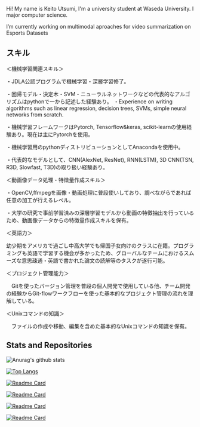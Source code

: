 Hi! My name is Keito Utsumi, I'm a university student at Waseda University. I major computer science.

I’m currently working on multimodal aproaches for video summarization on Esports Datasets

## スキル

＜機械学習関連スキル＞

 ・JDLA公認プログラムで機械学習・深層学習修了。
 
・回帰モデル・決定木・SVM・ニューラルネットワークなどの代表的なアルゴリズムはpythonで一から記述した経験あり。
・Experience on writing algorithms such as linear regression, decision trees, SVMs, simple neural networks from scratch.

・機械学習フレームワークはPytorch, Tensorflow&keras, scikit-learnの使用経験あり。現在は主にPytorchを使用。

・機械学習用のpythonディストリビューションとしてAnacondaを使用中。

・代表的なモデルとして、CNN(AlexNet, ResNet), RNN(LSTM), 3D CNN(TSN, R3D,  Slowfast, T3D)の取り扱い経験あり。
 
＜動画像データ処理・特徴量作成スキル＞

・OpenCV,ffmpegを画像・動画処理に普段使いしており、調べながらであれば任意の加工が行えるレベル。

・大学の研究で事前学習済みの深層学習モデルから動画の特徴抽出を行っているため、動画像データからの特徴量作成スキルを保有。
 
＜英語力＞

幼少期をアメリカで過ごし中高大学でも帰国子女向けのクラスに在籍。プログラミングも英語で学習する機会が多かったため、グローバルなチームにおけるスムーズな意思疎通・英語で書かれた論文の読解等のタスクが遂行可能。
 
＜プロジェクト管理能力＞

　Gitを使ったバージョン管理を普段の個人開発で使用している他、チーム開発の経験からGit-flowワークフローを使った基本的なプロジェクト管理の流れを理解している。
 
＜Unixコマンドの知識＞

　ファイルの作成や移動、編集を含めた基本的なUnixコマンドの知識を保有。


## Stats and Repositories

![Anurag's github stats](https://github-readme-stats.vercel.app/api?username=keitoutsumi&show_icons=true&theme=dracula)

[![Top Langs](https://github-readme-stats.vercel.app/api/top-langs/?username=keitoutsumi&hide=html&layout=compact&theme=dracula)](https://github.com/keitoutsumi/github-readme-stats)

[![Readme Card](https://github-readme-stats.vercel.app/api/pin/?username=keitoutsumi&repo=video_highlight_selector)](https://github.com/keitoutsumi/video_highlight_selector)

[![Readme Card](https://github-readme-stats.vercel.app/api/pin/?username=keitoutsumi&repo=valorant_VOD2minimap)](https://github.com/keitoutsumi/valorant_VOD2minimap)

[![Readme Card](https://github-readme-stats.vercel.app/api/pin/?username=keitoutsumi&repo=ML_Study)](https://github.com/keitoutsumi/ML_study)

[![Readme Card](https://github-readme-stats.vercel.app/api/pin/?username=keitoutsumi&repo=memo_app)](https://github.com/keitoutsumi/memo_app)
